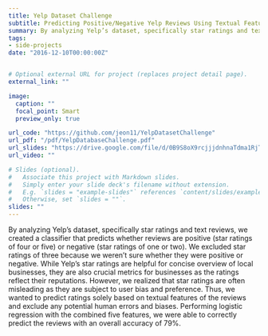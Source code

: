 ```yaml
---
title: Yelp Dataset Challenge
subtitle: Predicting Positive/Negative Yelp Reviews Using Textual Features
summary: By analyzing Yelp’s dataset, specifically star ratings and text reviews, we created a classifier that predicts whether reviews are positive (star ratings of four or five) or negative (star ratings of one or two). We excluded star ratings of three because we weren’t sure whether they were positive or negative. While Yelp’s star ratings are helpful for concise overview of local businesses
tags:
- side-projects
date: "2016-12-10T00:00:00Z"


# Optional external URL for project (replaces project detail page).
external_link: ""

image:
  caption: ""
  focal_point: Smart
  preview_only: true

url_code: "https://github.com/jeon11/YelpDatasetChallenge"
url_pdf: "/pdf/YelpDatabaseChallenge.pdf"
url_slides: "https://drive.google.com/file/d/0B9S8oX9rcjjjdnhnaTdma1RjTlE/view?usp=sharing"
url_video: ""

# Slides (optional).
#   Associate this project with Markdown slides.
#   Simply enter your slide deck's filename without extension.
#   E.g. `slides = "example-slides"` references `content/slides/example-slides.md`.
#   Otherwise, set `slides = ""`.
slides: ""
---
```


By analyzing Yelp’s dataset, specifically star ratings and text reviews, we created a classifier that predicts whether reviews are positive (star ratings of four or five) or negative (star ratings of one or two). We excluded star ratings of three because we weren’t sure whether they were positive or negative. While Yelp’s star ratings are helpful for concise overview of local businesses, they are also crucial metrics for businesses as the ratings reflect their reputations. However, we realized that star ratings are often misleading as they are subject to user bias and preference. Thus, we wanted to predict ratings solely based on textual features of the reviews and exclude any potential human errors and biases. Performing logistic regression with the combined five features, we were able to correctly predict the reviews with an overall accuracy of 79%.
